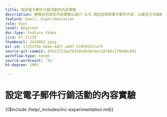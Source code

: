```yaml
---
title: 設定電子郵件行銷活動的內容實驗
description: 瞭解如何設定內容實驗以進行 A/B 測試並探索電子郵件內容，以最佳方式推動您的業務目標。
feature: Email, Experimentation
role: User
level: Beginner
doc-type: Feature Video
jira: KT-11129
thumbnail: 3419893.jpeg
exl-id: 17251f5b-ed4e-4d5f-a68f-07059557ce75
source-git-commit: d7012722aa70350ad830cbec18768c179b88c891
workflow-type: tm+mt
source-wordcount: '31'
ht-degree: 100%

---
```


# 設定電子郵件行銷活動的內容實驗

{{$include /help/_includes/inc-experimentation.md}}
